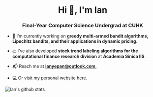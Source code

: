 <h1 align="center">Hi 👋, I'm Ian</h1>
<h3 align="center">Final-Year Computer Science Undergrad at CUHK</h3>

- 🧪  I’m currently working on **greedy multi-armed bandit algorithms, Lipschitz bandits, and their applications in dynamic pricing**.

- 💵  I’ve also developed **stock trend labeling algorithms for the computational finance research division** at **Academia Sinica IIS**.

- 📬  Reach me at **ianyepan@outlook.com**,

- 💻  Or visit my personal website [here](https://ianpan.ml).

![Ian's github stats](https://github-readme-stats.vercel.app/api?username=ianpan870102)
